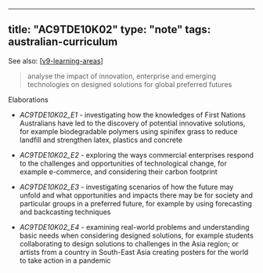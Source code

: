 
---
title: "AC9TDE10K02"
type: "note"
tags: australian-curriculum
---

See also: [[v9-learning-areas]]

> analyse the impact of innovation, enterprise and emerging technologies on designed solutions for global preferred futures

Elaborations


- _AC9TDE10K02_E1_ - investigating how the knowledges of First Nations Australians have led to the discovery of potential innovative solutions, for example biodegradable polymers using spinifex grass to reduce landfill and strengthen latex, plastics and concrete

- _AC9TDE10K02_E2_ - exploring the ways commercial enterprises respond to the challenges and opportunities of technological change, for example e-commerce, and considering their carbon footprint

- _AC9TDE10K02_E3_ - investigating scenarios of how the future may unfold and what opportunities and impacts there may be for society and particular groups in a preferred future, for example by using forecasting and backcasting techniques

- _AC9TDE10K02_E4_ - examining real-world problems and understanding basic needs when considering designed solutions, for example students collaborating to design solutions to challenges in the Asia region; or artists from a country in South-East Asia creating posters for the world to take action in a pandemic

[//begin]: # "Autogenerated link references for markdown compatibility"
[v9-learning-areas]: ../v9-learning-areas "Learning Areas"
[//end]: # "Autogenerated link references"
